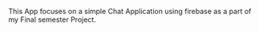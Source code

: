 This App focuses on a simple Chat Application using firebase as a part of my Final semester Project.
